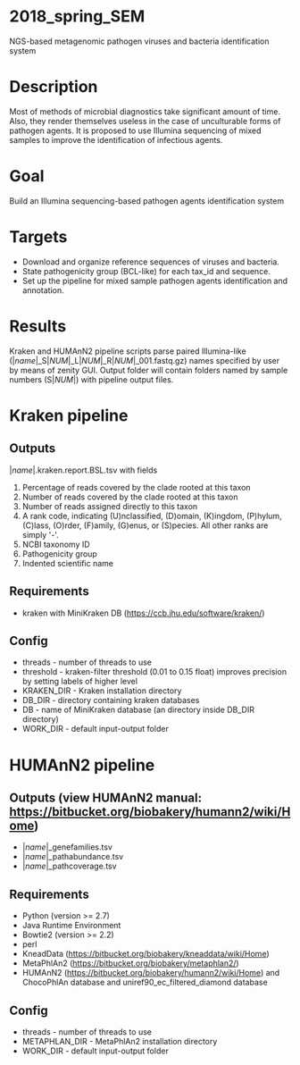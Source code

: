 # 2018_spring_SEM
NGS-based metagenomic pathogen viruses and bacteria identification system

# Description
Most of methods of microbial diagnostics take significant amount of time. Also, they render themselves useless in the case of unculturable forms of pathogen agents. It is proposed to use Illumina sequencing of mixed samples to improve the identification of infectious agents.

# Goal
Build an Illumina sequencing-based pathogen agents identification system

# Targets
- Download and organize reference sequences of viruses and bacteria.
- State pathogenicity group (BCL-like) for each tax_id and sequence.
- Set up the pipeline for mixed sample pathogen agents identification and annotation.

# Results
Kraken and HUMAnN2 pipeline scripts parse paired Illumina-like (|<i>name</i>|_S|<i>NUM</i>|_L|<i>NUM</i>|_R|<i>NUM</i>|_001.fastq.gz) names specified by user by means of zenity GUI.
Output folder will contain folders named by sample numbers (S|<i>NUM</i>|) with pipeline output files.
  
# Kraken pipeline
## Outputs
|<i>name</i>|.kraken.report.BSL.tsv with fields
1. Percentage of reads covered by the clade rooted at this taxon
2. Number of reads covered by the clade rooted at this taxon
3. Number of reads assigned directly to this taxon
4. A rank code, indicating (U)nclassified, (D)omain, (K)ingdom, (P)hylum, (C)lass, (O)rder, (F)amily, (G)enus, or (S)pecies. All other ranks are simply '-'.
5. NCBI taxonomy ID
6. Pathogenicity group
7. Indented scientific name
## Requirements
- kraken with MiniKraken DB (https://ccb.jhu.edu/software/kraken/)
## Config
- threads - number of threads to use
- threshold - kraken-filter threshold (0.01 to 0.15 float) improves precision by setting labels of higher level
- KRAKEN_DIR - Kraken installation directory
- DB_DIR - directory containing kraken databases
- DB - name of MiniKraken database (an directory inside DB_DIR directory)
- WORK_DIR - default input-output folder
  
# HUMAnN2 pipeline
## Outputs (view HUMAnN2 manual: https://bitbucket.org/biobakery/humann2/wiki/Home)
- |<i>name</i>|_genefamilies.tsv
- |<i>name</i>|_pathabundance.tsv
- |<i>name</i>|_pathcoverage.tsv
## Requirements
- Python (version >= 2.7)
- Java Runtime Environment
- Bowtie2 (version >= 2.2)
- perl
- KneadData (https://bitbucket.org/biobakery/kneaddata/wiki/Home)
- MetaPhlAn2 (https://bitbucket.org/biobakery/metaphlan2/)
- HUMAnN2 (https://bitbucket.org/biobakery/humann2/wiki/Home) and ChocoPhlAn database and uniref90_ec_filtered_diamond database
## Config
- threads - number of threads to use
- METAPHLAN_DIR - MetaPhlAn2 installation directory
- WORK_DIR - default input-output folder
